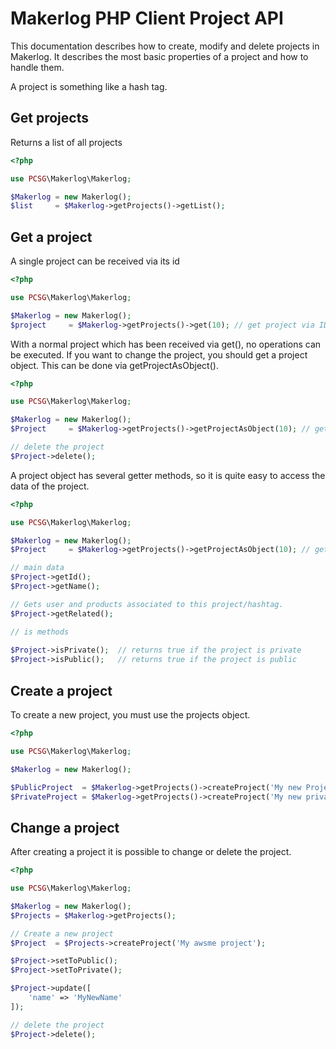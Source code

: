 Makerlog PHP Client Project API
======

This documentation describes how to create, modify and delete projects in Makerlog. 
It describes the most basic properties of a project and how to handle them.

A project is something like a hash tag.


Get projects
----

Returns a list of all projects

```php
<?php

use PCSG\Makerlog\Makerlog;

$Makerlog = new Makerlog();
$list     = $Makerlog->getProjects()->getList();
```


Get a project
------

A single project can be received via its id

```php
<?php

use PCSG\Makerlog\Makerlog;

$Makerlog = new Makerlog();
$project     = $Makerlog->getProjects()->get(10); // get project via ID
```

With a normal project which has been received via get(), no operations can be executed. 
If you want to change the project, you should get a project object. This can be done via getProjectAsObject().


```php
<?php

use PCSG\Makerlog\Makerlog;

$Makerlog = new Makerlog();
$Project     = $Makerlog->getProjects()->getProjectAsObject(10); // get project via ID

// delete the project
$Project->delete();

```

A project object has several getter methods, so it is quite easy to access the data of the project.

```php
<?php

use PCSG\Makerlog\Makerlog;

$Makerlog = new Makerlog();
$Project     = $Makerlog->getProjects()->getProjectAsObject(10); // get project via ID

// main data
$Project->getId();
$Project->getName();

// Gets user and products associated to this project/hashtag. 
$Project->getRelated();

// is methods
 
$Project->isPrivate();  // returns true if the project is private
$Project->isPublic();   // returns true if the project is public
```

Create a project
------

To create a new project, you must use the projects object.


```php
<?php

use PCSG\Makerlog\Makerlog;

$Makerlog = new Makerlog();

$PublicProject  = $Makerlog->getProjects()->createProject('My new Project');
$PrivateProject = $Makerlog->getProjects()->createProject('My new private Project', true);
```

Change a project
------

After creating a project it is possible to change or delete the project.

```php
<?php

use PCSG\Makerlog\Makerlog;

$Makerlog = new Makerlog();
$Projects = $Makerlog->getProjects();

// Create a new project
$Project  = $Projects->createProject('My awsme project');

$Project->setToPublic();
$Project->setToPrivate();

$Project->update([
    'name' => 'MyNewName'
]);

// delete the project
$Project->delete();

```
